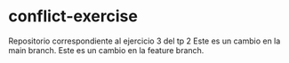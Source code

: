 # conflict-exercise
Repositorio correspondiente al ejercicio 3 del tp 2 
Este es un cambio en la main branch.
Este es un cambio en la feature branch. 